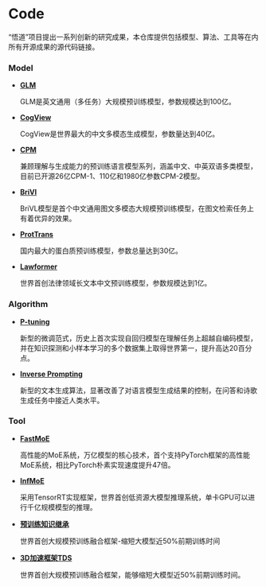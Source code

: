 # Code
“悟道”项目提出一系列创新的研究成果，本仓库提供包括模型、算法、工具等在内所有开源成果的源代码链接。

### Model
* **[GLM](https://github.com/BAAI-WuDao/GLM)**

  GLM是英文通用（多任务）大规模预训练模型，参数规模达到100亿。

* **[CogView](https://github.com/BAAI-WuDao/CogView)**
  
  CogView是世界最大的中文多模态生成模型，参数量达到40亿。

* **[CPM](https://github.com/BAAI-WuDao/CPM)**

  兼顾理解与生成能力的预训练语言模型系列，涵盖中文、中英双语多类模型，目前已开源26亿CPM-1、110亿和1980亿参数CPM-2模型。
  
* **[BriVl](https://github.com/BAAI-WuDao/BriVl)**

  BriVL模型是首个中文通用图文多模态大规模预训练模型，在图文检索任务上有着优异的效果。

* **[ProtTrans](https://github.com/BAAI-WuDao/ProteinLM)**

  国内最大的蛋白质预训练模型，参数总量达到30亿。
  
* **[Lawformer](https://github.com/BAAI-WuDao/LegalPLMs)**

  世界首创法律领域长文本中文预训练模型，参数规模达到1亿。

### Algorithm
* **[P-tuning](https://github.com/BAAI-WuDao/CPM-1-Finetune)**
 
  新型的微调范式，历史上首次实现自回归模型在理解任务上超越自编码模型，并在知识探测和小样本学习的多个数据集上取得世界第一，提升高达20百分点。

* **[Inverse Prompting](https://github.com/BAAI-WuDao/iPrompt)**
  
  新型的文本生成算法，显著改善了对语言模型生成结果的控制，在问答和诗歌生成任务中接近人类水平。

### Tool
* **[FastMoE](https://github.com/BAAI-WuDao/fastmoe)**
  
  高性能的MoE系统，万亿模型的核心技术，首个支持PyTorch框架的高性能MoE系统，相比PyTorch朴素实现速度提升47倍。

* **[InfMoE](https://github.com/BAAI-WuDao/InfMoE)**

  采用TensorRT实现框架，世界首创低资源大模型推理系统，单卡GPU可以进行千亿规模模型的推理。
  
* **[预训练知识继承](https://github.com/BAAI-WuDao/Knowledge-Inheritance)**

  世界首创大规模预训练融合框架-缩短大模型近50%前期训练时间

* **[3D加速框架TDS](https://github.com/BAAI-WuDao/TDS)**

  世界首创大规模预训练融合框架，能够缩短大模型近50%前期训练时间。


